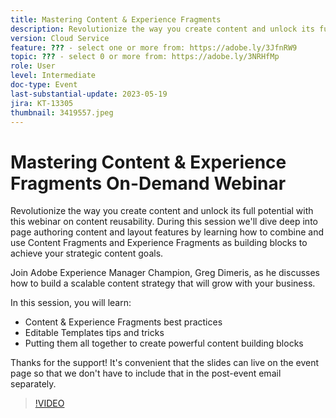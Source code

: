 ```yaml
---
title: Mastering Content & Experience Fragments
description: Revolutionize the way you create content and unlock its full potential with this webinar on content reusability.
version: Cloud Service
feature: ??? - select one or more from: https://adobe.ly/3JfnRW9
topic: ??? - select 0 or more from: https://adobe.ly/3NRHfMp
role: User
level: Intermediate
doc-type: Event
last-substantial-update: 2023-05-19
jira: KT-13305
thumbnail: 3419557.jpeg
---
```


# Mastering Content & Experience Fragments On-Demand Webinar

Revolutionize the way you create content and unlock its full potential with this webinar on content reusability. During this session we'll dive deep into page authoring content and layout features by learning how to combine and use Content Fragments and Experience Fragments as building blocks to achieve your strategic content goals.
 
Join Adobe Experience Manager Champion, Greg Dimeris, as he discusses how to build a scalable content strategy that will grow with your business.
 
In this session, you will learn:

* Content & Experience Fragments best practices
* Editable Templates tips and tricks
* Putting them all together to create powerful content building blocks
 
Thanks for the support! It's convenient that the slides can live on the event page so that we don't have to include that in the post-event email separately.

>[!VIDEO](https://video.tv.adobe.com/v/3419557/?learn=on)
